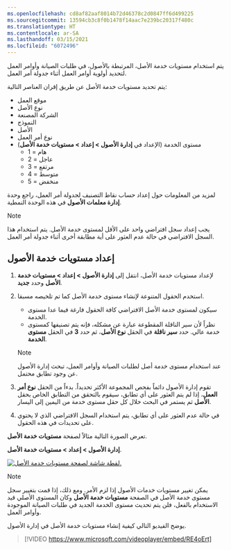 ```yaml
---
ms.openlocfilehash: cd8af82aaf8014b72d46378c2d0847ff6d499225
ms.sourcegitcommit: 13594cb3c8f0b1478f14aac7e239bc20317f480c
ms.translationtype: HT
ms.contentlocale: ar-SA
ms.lasthandoff: 03/15/2021
ms.locfileid: "6072496"
---
```

يتم استخدام مستويات خدمة الأصل، المرتبطة بالأصول، في طلبات الصيانة وأوامر العمل لتحديد أولوية أوامر العمل أثناء جدولة أمر العمل. 

يتم تحديد مستويات خدمة الأصل عن طريق إقران العناصر التالية:

- موقع العمل
- نوع الأصل
- الشركة المصنعة
- النموذج
- الأصل
- نوع أمر العمل
- مستوى الخدمة (الإعداد في **إدارة الأصول > إعداد > مستويات خدمة الأصل**)
    - 1 = هام
    - 2 = عاجل
    - 3 = مرتفع
    - 4 = متوسط
    - 5 = منخفض

لمزيد من المعلومات حول إعداد حساب نقاط التصنيف لجدولة أمر العمل، راجع وحدة **إدارة معلمات الأصول** في هذه الوحدة النمطية.

> [!NOTE]
> يجب إعداد سجل افتراضي واحد على الأقل لمستوى خدمة الأصل. يتم استخدام هذا السجل الافتراضي في حالة عدم العثور على أية مطابقة أخرى أثناء جدولة أمر العمل.

## <a name="set-up-asset-service-levels"></a>إعداد مستويات خدمة الأصول


1. لإعداد مستويات خدمة الأصل، انتقل إلى **إدارة الأصول > إعداد > مستويات خدمة الأصل** وحدد **جديد**.

1. استخدم الحقول المتنوعة لإنشاء مستوى خدمة الأصل كما تم تلخيصه مسبقا.
    - سيكون لمستوى خدمة الأصل الافتراضي كافة الحقول فارغة فيما عدا مستوى الخدمة. 
    - نظراً لأن سير الناقلة المقطوعة عبارة عن مشكله، فإنه يتم تصنيفها كمستوى خدمة عالي. حدد **سير ناقلة** في الحقل **نوع الأصل**، ثم حدد **3** في الحقل **مستوى الخدمة**.
    > [!NOTE]
    > عند استخدام مستوى خدمة أصل لطلبات الصيانة وأوامر العمل، تبحث إدارة الأصول عن وجود تطابق محتمل. 


1. تقوم إدارة الأصول دائماً بفحص المجموعة الأكثر تحديداً. بدءاً من الحقل **نوع أمر العمل**، إذا لم يتم العثور على أي تطابق، سيقوم بالتحقق من التطابق الخاص بحقل **الأصل** ثم يستمر في البحث خلال كل حقل مستوى خدمة من اليمين إلى اليسار. 

1. في حالة عدم العثور على أي تطابق، يتم استخدام السجل الافتراضي الذي لا يحتوي على تحديدات في هذه الحقول.

تعرض الصورة التالية مثالاً لصفحة **مستويات خدمة الأصل**.

**إدارة الأصول > إعداد > مستويات خدمة الأصل**.

[![لقطة شاشة لصفحة مستويات خدمة الأصل.](../media/service-levels-ss.png)](../media/service-levels-ss.png#lightbox)


> [!NOTE]
> يمكن تغيير مستويات خدمات الأصول إذا لزم الأمر. ومع ذلك، إذا قمت بتغيير سجل مستوى خدمة الأصل في الصفحة **مستويات خدمة الأصل** وكان المستوى الأصلي قيد الاستخدام بالفعل، فلن يتم تحديث مستوى الخدمة الجديد في طلبات الصيانة الموجودة وأوامر العمل.

يوضح الفيديو التالي كيفية إنشاء مستويات خدمة الأصل في إدارة الأصول.

 > [!VIDEO https://www.microsoft.com/videoplayer/embed/RE4oErt]


